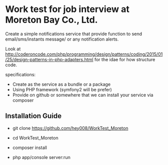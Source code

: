 Work test for job interview at Moreton Bay Co., Ltd.
========================

Create a simple notifications service that provide function to send email/sms/instants message/ or any notification alerts.  

Look at http://coderoncode.com/php/programming/design/patterns/coding/2015/01/25/design-patterns-in-php-adapters.html for the idae for how structure code.

specifications:

- Create as the service as a bundle or a package
- Using PHP framework (symfony2 will be prefer)
- Provide on github or somewhere that we can install your service via composer

Installation Guide
--------------

  * git clone https://github.com/hey008/WorkTest_Moreton

  * cd WorkTest_Moreton

  * composer install

  * php app/console server:run
